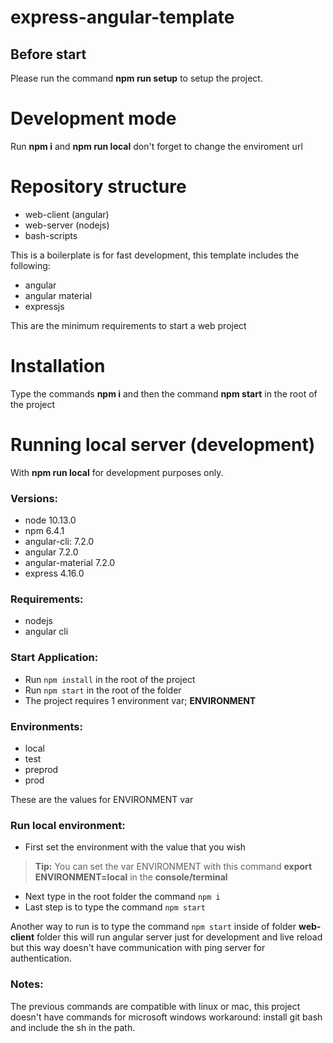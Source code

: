 # express-angular-template

## Before start
Please run the command **npm run setup** to setup the project.

# Development mode
Run **npm i** and **npm run local** don't forget to change the enviroment url

# Repository structure

* web-client (angular)
* web-server (nodejs)
* bash-scripts
 
This is a boilerplate is for fast development, this template includes the following:

- angular
- angular material
- expressjs

This are the minimum requirements to start a web project  


# Installation 

Type the commands **npm i** and then the command **npm start** in the root of the project


# Running local server (development)

With **npm run local** for development purposes only.


### Versions:
-   node 10.13.0
-   npm 6.4.1
-   angular-cli: 7.2.0
-   angular 7.2.0
-   angular-material 7.2.0
-   express 4.16.0


### Requirements:

* nodejs
* angular cli


### Start Application:

 * Run `npm install` in the root of the project
 * Run `npm start` in the root of the folder
 * The project requires 1 environment var; **ENVIRONMENT** 


### Environments:

 * local
 * test
 * preprod
 * prod
 
These are the values for ENVIRONMENT var


### Run local environment:

* First set the environment with the value that you wish
> **Tip:** You can set the var ENVIRONMENT with this command 
> **export ENVIRONMENT=local** in the **console/terminal** 
 
* Next type in the root folder the command `npm i` 
* Last step is to type the command `npm start`

Another way to run is to type the command `npm start` inside of folder **web-client** folder this will run angular server just for development and live reload but this way doesn't have communication with ping server for authentication.


### Notes:

The previous commands are compatible with linux or mac, this project doesn't have commands for microsoft windows 
workaround: install git bash and include the sh in the path. 
